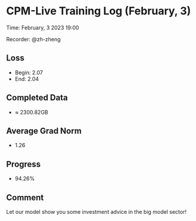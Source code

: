 
# CPM-Live Training Log (February, 3)

Time: February, 3 2023 19:00

Recorder: @zh-zheng

## Loss
- Begin: 2.07
- End: 2.04
	
## Completed Data
- $\approx$ 2300.82GB

## Average Grad Norm
- 1.26

## Progress
- 94.26%

## Comment

Let our model show you some investment advice in the big model sector!
